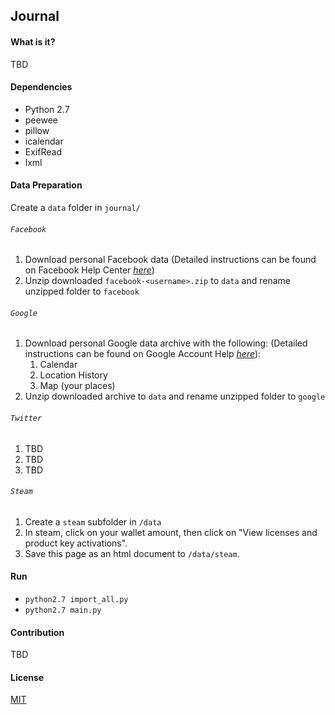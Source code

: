 ## Journal
#### What is it?
TBD
#### Dependencies
* Python 2.7
* peewee
* pillow
* icalendar
* ExifRead
* lxml

#### Data Preparation
Create a `data` folder in `journal/`

###### `Facebook`
  1. Download personal Facebook data
  (Detailed instructions can be found on Facebook Help Center [_here_](https://www.facebook.com/help/1701730696756992?helpref=hc_global_nav))
  2. Unzip downloaded `facebook-<username>.zip` to `data` and rename unzipped folder to `facebook`

###### `Google`
  1. Download personal Google data archive with the following:
  (Detailed instructions can be found on Google Account Help [_here_](https://support.google.com/accounts/answer/3024190?hl=en)):
      1. Calendar
      2. Location History
      3. Map (your places)
  2. Unzip downloaded archive to `data` and rename unzipped folder to `google`

###### `Twitter`
  1. TBD
  2. TBD
  3. TBD

###### `Steam`
  1. Create a `steam` subfolder in `/data`
  2. In steam, click on your wallet amount, then click on "View licenses and product key activations".
  3. Save this page as an html document to `/data/steam`.


#### Run
* `python2.7 import_all.py`
* `python2.7 main.py`

#### Contribution
TBD

#### License
[MIT](/LICENSE)
